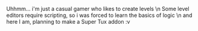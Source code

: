 Uhhmm... i'm just a casual gamer who likes to create levels \n
Some level editors require scripting, so i was forced to learn the basics of logic \n
and here I am, planning to make a Super Tux addon :v

<!---
Eauix/Eauix is a ✨ special ✨ repository because its `README.md` (this file) appears on your GitHub profile.
You can click the Preview link to take a look at your changes.
--->
